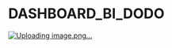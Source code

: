 # DASHBOARD_BI_DODO
[![Uploading image.png…]()](https://github.com/anton2010000/DASHBOARD_BI_DODO/blob/main/dash1.jpg)
